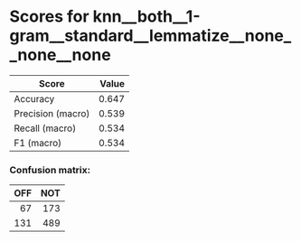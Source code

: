 # Scores for knn__both__1-gram__standard__lemmatize__none__none__none
|      Score      |Value|
|-----------------|----:|
|Accuracy         |0.647|
|Precision (macro)|0.539|
|Recall (macro)   |0.534|
|F1 (macro)       |0.534|

### Confusion matrix:
|OFF|NOT|
|--:|--:|
| 67|173|
|131|489|
